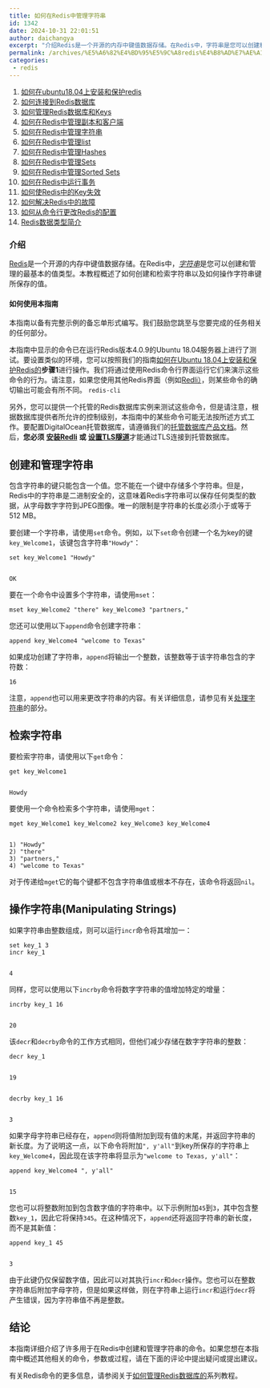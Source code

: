 ```yaml
---
title: 如何在Redis中管理字符串
id: 1342
date: 2024-10-31 22:01:51
author: daichangya
excerpt: "介绍Redis是一个开源的内存中键值数据存储。在Redis中，字符串是您可以创建和管理的最基本的值类型。本教程概述了如何创建和检索字符串以及如何操作字符串键所保存的值。如何使用本指南本指南以备有完整示例的备忘单形式编写。我们鼓励您跳至与您要完成的任务相关的任何部分。本指南中显示的命令已在运行Redi"
permalink: /archives/%E5%A6%82%E4%BD%95%E5%9C%A8redis%E4%B8%AD%E7%AE%A1%E7%90%86%E5%AD%97%E7%AC%A6%E4%B8%B2/
categories:
 - redis
---
```


1. [如何在ubuntu18.04上安装和保护redis](https://blog.jsdiff.com/archives/%E5%A6%82%E4%BD%95%E5%9C%A8ubuntu1804%E4%B8%8A%E5%AE%89%E8%A3%85%E5%92%8C%E4%BF%9D%E6%8A%A4redis)
2. [如何连接到Redis数据库](https://blog.jsdiff.com/archives/howtoconnecttoaredisdatabase)
3. [如何管理Redis数据库和Keys](https://blog.jsdiff.com/archives/howtomanageredisdatabasesandkeys)
4. [如何在Redis中管理副本和客户端](https://blog.jsdiff.com/archives/%E5%A6%82%E4%BD%95%E5%9C%A8redis%E4%B8%AD%E7%AE%A1%E7%90%86%E5%89%AF%E6%9C%AC%E5%92%8C%E5%AE%A2%E6%88%B7%E7%AB%AF)
5. [如何在Redis中管理字符串](https://blog.jsdiff.com/archives/%E5%A6%82%E4%BD%95%E5%9C%A8redis%E4%B8%AD%E7%AE%A1%E7%90%86%E5%AD%97%E7%AC%A6%E4%B8%B2)
6. [如何在Redis中管理list](https://blog.jsdiff.com/archives/listsinredis)
7. [如何在Redis中管理Hashes](https://blog.jsdiff.com/archives/%E5%A6%82%E4%BD%95%E5%9C%A8redis%E4%B8%AD%E7%AE%A1%E7%90%86hashes)
8. [如何在Redis中管理Sets](https://blog.jsdiff.com/archives/%E5%A6%82%E4%BD%95%E5%9C%A8redis%E4%B8%AD%E7%AE%A1%E7%90%86sets)
9. [如何在Redis中管理Sorted Sets](https://blog.jsdiff.com/archives/howtomanagesortedsetsinredis)
10. [如何在Redis中运行事务](https://blog.jsdiff.com/archives/%E5%A6%82%E4%BD%95%E5%9C%A8redis%E4%B8%AD%E8%BF%90%E8%A1%8C%E4%BA%8B%E5%8A%A1)
11. [如何使Redis中的Key失效](https://blog.jsdiff.com/archives/%E5%A6%82%E4%BD%95%E4%BD%BFredis%E4%B8%AD%E7%9A%84keys%E5%A4%B1%E6%95%88)
12. [如何解决Redis中的故障](https://blog.jsdiff.com/archives/%E5%A6%82%E4%BD%95%E8%A7%A3%E5%86%B3redis%E4%B8%AD%E7%9A%84%E9%97%AE%E9%A2%98)
13. [如何从命令行更改Redis的配置](https://blog.jsdiff.com/archives/%E5%A6%82%E4%BD%95%E4%BB%8E%E5%91%BD%E4%BB%A4%E8%A1%8C%E6%9B%B4%E6%94%B9redis%E7%9A%84%E9%85%8D%E7%BD%AE)
14. [Redis数据类型简介](https://blog.jsdiff.com/archives/redis%E6%95%B0%E6%8D%AE%E7%B1%BB%E5%9E%8B%E7%AE%80%E4%BB%8B)

### 介绍

[Redis](https://redis.io/)是一个开源的内存中键值数据存储。在Redis中，[_字符串_](https://redis.io/topics/data-types#strings)是您可以创建和管理的最基本的值类型。本教程概述了如何创建和检索字符串以及如何操作字符串键所保存的值。

#### 如何使用本指南

本指南以备有完整示例的备忘单形式编写。我们鼓励您跳至与您要完成的任务相关的任何部分。

本指南中显示的命令已在运行Redis版本4.0.9的Ubuntu 18.04服务器上进行了测试。要设置类似的环境，您可以按照我们的指南[如何在Ubuntu 18.04上安装和保护Redis的](https://blog.jsdiff.com/archives/%E5%A6%82%E4%BD%95%E5%9C%A8ubuntu1804%E4%B8%8A%E5%AE%89%E8%A3%85%E5%92%8C%E4%BF%9D%E6%8A%A4redis)**步骤1**进行操作。我们将通过使用Redis命令行界面运行它们来演示这些命令的行为。请注意，如果您使用其他Redis界面（例如[Redli）](https://github.com/IBM-Cloud/redli)，则某些命令的确切输出可能会有所不同。 [](https://blog.jsdiff.com/archives/%E5%A6%82%E4%BD%95%E5%9C%A8ubuntu1804%E4%B8%8A%E5%AE%89%E8%A3%85%E5%92%8C%E4%BF%9D%E6%8A%A4redis)`redis-cli`[](https://github.com/IBM-Cloud/redli)

另外，您可以提供一个托管的Redis数据库实例来测试这些命令，但是请注意，根据数据库提供者所允许的控制级别，本指南中的某些命令可能无法按所述方式工作。要配置DigitalOcean托管数据库，请遵循我们的[托管数据库产品文档](https://www.digitalocean.com/docs/databases/redis/quickstart/)。然后，**您必须** [**安装Redli**](https://www.digitalocean.com/community/tutorials/how-to-connect-to-managed-database-ubuntu-18-04#connecting-to-a-managed-redis-database) **或** [**设置TLS隧道**](https://www.digitalocean.com/community/tutorials/how-to-connect-to-managed-redis-over-tls-with-stunnel-and-redis-cli)才能通过TLS连接到托管数据库。

创建和管理字符串
--------

包含字符串的键只能包含一个值。您不能在一个键中存储多个字符串。但是，Redis中的字符串是二进制安全的，这意味着Redis字符串可以保存任何类型的数据，从字母数字字符到JPEG图像。唯一的限制是字符串的长度必须小于或等于512 MB。

要创建一个字符串，请使用`set`命令。例如，以下`set`命令创建一个名为key的键`key_Welcome1`，该键包含字符串`"Howdy"`：

    set key_Welcome1 "Howdy"
    

    OK
    

要在一个命令中设置多个字符串，请使用`mset`：

    mset key_Welcome2 "there" key_Welcome3 "partners,"
    

您还可以使用以下`append`命令创建字符串：

    append key_Welcome4 "welcome to Texas"
    

如果成功创建了字符串，`append`将输出一个整数，该整数等于该字符串包含的字符数：

    16
    

注意，`append`也可以用来更改字符串的内容。有关详细信息，请参见有关[处理字符串](https://www.digitalocean.com/community/cheatsheets/how-to-manage-strings-in-redis#manipulating-strings)的部分。

检索字符串
-----

要检索字符串，请使用以下`get`命令：

    get key_Welcome1
    

    Howdy
    

要使用一个命令检索多个字符串，请使用`mget`：

    mget key_Welcome1 key_Welcome2 key_Welcome3 key_Welcome4
    

    1) "Howdy"
    2) "there"
    3) "partners,"
    4) "welcome to Texas"
    

对于传递给`mget`它的每个键都不包含字符串值或根本不存在，该命令将返回`nil`。

操作字符串(Manipulating Strings)
---

如果字符串由整数组成，则可以运行`incr`命令将其增加一：

    set key_1 3
    incr key_1
    

    4
    

同样，您可以使用以下`incrby`命令将数字字符串的值增加特定的增量：

    incrby key_1 16
    

    20
    

该`decr`和`decrby`命令的工作方式相同，但他们减少存储在数字字符串的整数：

    decr key_1
    

    19
    

    decrby key_1 16
    

    3
    

如果字母字符串已经存在，`append`则将值附加到现有值的末尾，并返回字符串的新长度。为了说明这一点，以下命令将附加`", y'all"`到key所保存的字符串上`key_Welcome4`，因此现在该字符串将显示为`"welcome to Texas, y'all"`：

    append key_Welcome4 ", y'all"
    

    15
    

您也可以将整数附加到包含数字值的字符串中。以下示例附加`45`到`3`，其中包含整数`key_1`，因此它将保持`345`。在这种情况下，`append`还将返回字符串的新长度，而不是其新值：

    append key_1 45
    

    3
    

由于此键仍仅保留数字值，因此可以对其执行`incr`和`decr`操作。您也可以在整数字符串后附加字母字符，但是如果这样做，则在字符串上运行`incr`和运行`decr`将产生错误，因为字符串值不再是整数。

结论
--

本指南详细介绍了许多用于在Redis中创建和管理字符串的命令。如果您想在本指南中概述其他相关的命令，参数或过程，请在下面的评论中提出疑问或提出建议。

有关Redis命令的更多信息，请参阅关于[如何管理Redis数据库的](https://blog.jsdiff.com/archives/%E5%A6%82%E4%BD%95%E4%BD%BF%E7%94%A8redis%E6%95%B0%E6%8D%AE%E5%BA%93)系列教程。
